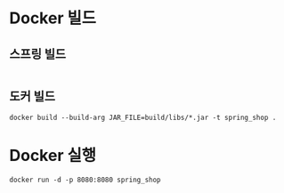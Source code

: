 # Docker 빌드
## 스프링 빌드
```
```

## 도커 빌드
```
docker build --build-arg JAR_FILE=build/libs/*.jar -t spring_shop .
```

# Docker 실행
```
docker run -d -p 8080:8080 spring_shop
```